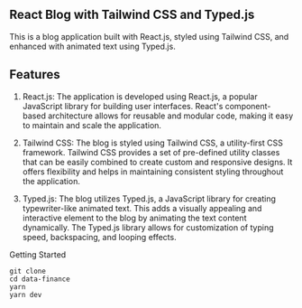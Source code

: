 ## React Blog with Tailwind CSS and Typed.js
This is a blog application built with React.js, styled using Tailwind CSS, and enhanced with animated text using Typed.js.

## Features
1. React.js: The application is developed using React.js, a popular JavaScript library for building user interfaces. React's component-based architecture allows for reusable and modular code, making it easy to maintain and scale the application.

2. Tailwind CSS: The blog is styled using Tailwind CSS, a utility-first CSS framework. Tailwind CSS provides a set of pre-defined utility classes that can be easily combined to create custom and responsive designs. It offers flexibility and helps in maintaining consistent styling throughout the application.

3. Typed.js: The blog utilizes Typed.js, a JavaScript library for creating typewriter-like animated text. This adds a visually appealing and interactive element to the blog by animating the text content dynamically. The Typed.js library allows for customization of typing speed, backspacing, and looping effects.

Getting Started
```
git clone
cd data-finance
yarn 
yarn dev
```
